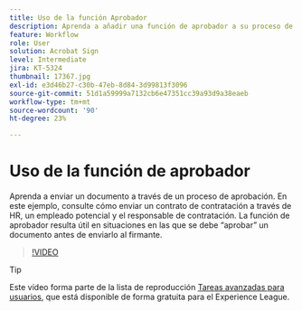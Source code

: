 ```yaml
---
title: Uso de la función Aprobador
description: Aprenda a añadir una función de aprobador a su proceso de aprobación de contratos
feature: Workflow
role: User
solution: Acrobat Sign
level: Intermediate
jira: KT-5324
thumbnail: 17367.jpg
exl-id: e3d46b27-c30b-47eb-8d84-3d99813f3096
source-git-commit: 51d1a59999a7132cb6e47351cc39a93d9a38eaeb
workflow-type: tm+mt
source-wordcount: '90'
ht-degree: 23%

---
```


# Uso de la función de aprobador

Aprenda a enviar un documento a través de un proceso de aprobación. En este ejemplo, consulte cómo enviar un contrato de contratación a través de HR, un empleado potencial y el responsable de contratación. La función de aprobador resulta útil en situaciones en las que se debe “aprobar” un documento antes de enviarlo al firmante.

>[!VIDEO](https://video.tv.adobe.com/v/343854?quality=12&learn=on&hidetitle=true)

>[!TIP]
>
>Este vídeo forma parte de la lista de reproducción [Tareas avanzadas para usuarios](https://experienceleague.adobe.com/en/playlists/acrobat-sign-get-started-business-users), que está disponible de forma gratuita para el Experience League.


